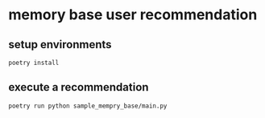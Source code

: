 # memory base user recommendation

## setup environments

```shell
poetry install
```

## execute a recommendation

```shell
poetry run python sample_mempry_base/main.py
```
